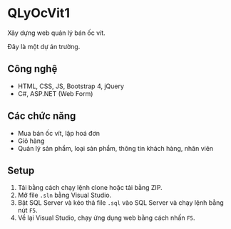 # QLyOcVit1
Xây dựng web quản lý bán ốc vít.

Đây là một dự án trường.

## Công nghệ
- HTML, CSS, JS, Bootstrap 4, jQuery
- C#, ASP.NET (Web Form)

## Các chức năng
+ Mua bán ốc vít, lập hoá đơn
+ Giỏ hàng
+ Quản lý sản phẩm, loại sản phẩm, thông tin khách hàng, nhân viên

## Setup
1. Tải bằng cách chạy lệnh clone hoặc tải bằng ZIP.
2. Mở file `.sln` bằng Visual Studio.
3. Bật SQL Server và kéo thả file `.sql` vào SQL Server và chạy lệnh bằng nút `F5`.
4. Về lại Visual Studio, chạy ứng dụng web bằng cách nhấn `F5`.
